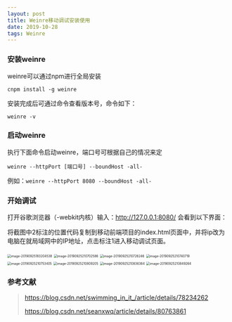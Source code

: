```yaml
---
layout: post
title: Weinre移动调试安装使用
date: 2019-10-28 
tags: Weinre    
---
```


### 安装weinre

weinre可以通过npm进行全局安装

`cnpm install -g weinre`

 安装完成后可通过命令查看版本号，命令如下：

`weinre -v`

### 启动weinre

执行下面命令启动weinre，端口号可根据自己的情况来定

`weinre --httpPort [端口号] --boundHost -all-`

例如：`weinre --httpPort 8080 --boundHost -all-`

### 开始调试

打开谷歌浏览器（-webkit内核）输入：http://127.0.0.1:8080/   会看到以下界面：

将截图中2标注的位置代码复制到移动前端项目的index.html页面中，并将ip改为电脑在就局域网中的IP地址，点击标注1进入移动调试页面。

<img src="https://mashaojie.club/download/source/typora-user-images/image-20190925183204538.png" alt="image-20190925183204538" style="zoom:50%;" />

<img src="https://mashaojie.club/download/source/typora-user-images/image-20190925210702586.png" alt="image-20190925210702586" style="zoom:50%;" />

<img src="https://mashaojie.club/download/source/typora-user-images/image-20190925210726246.png" alt="image-20190925210726246" style="zoom:50%;" />

<img src="https://mashaojie.club/download/source/typora-user-images/image-20190925210740719.png" alt="image-20190925210740719" style="zoom:50%;" />

<img src="https://mashaojie.club/download/source/typora-user-images/image-20190925210753405.png" alt="image-20190925210753405" style="zoom:50%;" />

<img src="https://mashaojie.club/download/source/typora-user-images/image-20190925210809205.png" alt="image-20190925210809205" style="zoom:50%;" />

<img src="https://mashaojie.club/download/source/typora-user-images/image-20190925210836384.png" alt="image-20190925210836384" style="zoom:50%;" />

<img src="https://mashaojie.club/download/source/typora-user-images/image-20190925210849264.png" alt="image-20190925210849264" style="zoom:50%;" />

### 参考文献

> https://blog.csdn.net/swimming_in_it_/article/details/78234262
>
> https://blog.csdn.net/seanxwq/article/details/80763861